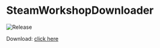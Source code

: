 # SteamWorkshopDownloader
![Release](https://img.shields.io/github/v/release/rillis/SteamWorkshopDownloader)

Download: [click here](https://github.com/rillis/SteamWorkshopDownloader/releases/latest)
